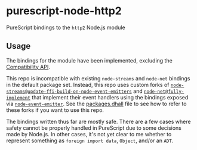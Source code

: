 # purescript-node-http2

PureScript bindings to the `http2` Node.js module

## Usage

The bindings for the module have been implemented, excluding the [Compatibility API](https://nodejs.org/dist/latest-v18.x/docs/api/http2.html#compatibility-api).

This repo is incompatible with existing `node-streams` and `node-net` bindings in the default package set. Instead, this repo uses custom forks of [`node-streams@update-ffi-build-on-node-event-emitters`](https://github.com/purescript-node/purescript-node-streams/tree/update-ffi-build-on-node-event-emitters) and [`node-net@fully-implement`](https://github.com/purescript-node/purescript-node-net/tree/fully-implement) that implement their event handlers using the bindings exposed via [`node-event-emitter`](https://github.com/purescript-node/purescript-node-event-emitter). See the [packages.dhall](./packages.dhall) file to see how to refer to these forks if you want to use this repo.

The bindings written thus far are mostly safe. There are a few cases where safety cannot be properly handled in PureScript due to some decisions made by Node.js. In other cases, it's not yet clear to me whether to represent something as `foreign import data`, `Object`, and/or an `ADT`.
